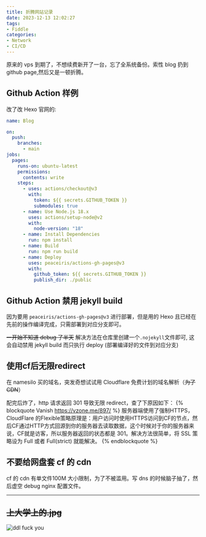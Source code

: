 ```yaml
---
title: 折腾网站记录
date: 2023-12-13 12:02:27
tags:
- Fiddle
categories:
- Network
- CI/CD
---
```

原来的 vps 到期了，不想续费新开了一台，忘了全系统备份。索性 blog 扔到 github page,然后又是一顿折腾。

## Github Action 样例

改了改 Hexo 官网的:

```yaml
name: Blog

on:
  push:
    branches:
      - main
jobs:
  pages:
    runs-on: ubuntu-latest
    permissions:
      contents: write
    steps:
      - uses: actions/checkout@v3
        with:
          token: ${{ secrets.GITHUB_TOKEN }}
          submodules: true   
      - name: Use Node.js 18.x
        uses: actions/setup-node@v2
        with:
          node-version: "18"
      - name: Install Dependencies
        run: npm install
      - name: Build
        run: npm run build
      - name: Deploy
        uses: peaceiris/actions-gh-pages@v3
        with:
          github_token: ${{ secrets.GITHUB_TOKEN }}
          publish_dir: ./public
```

## Github Action 禁用 jekyll build

因为要用 `peaceiris/actions-gh-pages@v3` 进行部署，但是用的 Hexo 且已经在先前的操作编译完成，只需部署到对应分支即可。

~~一开始不知道 debug 了半天~~ 解决方法在仓库里创建一个`.nojekyll`文件即可, 这会自动禁用 jekyll build 而只执行 deploy (部署编译好的文件到对应分支)

## 使用cf后无限redirect

在 namesilo 买的域名，突发奇想试试用 Cloudflare 免费计划的域名解析（~~为了CDN~~）

配完后炸了，http 请求返回 301 导致无限 redirect，查了下原因如下：
{% blockquote Vanish  https://vzone.me/897/ %}
服务器端使用了强制HTTPS，CloudFlare 的Flexible策略原理是：用户访问时使用HTTPS访问到CF的节点，然后CF通过HTTP方式回源到你的服务器去读取数据，这个时候对于你的服务器来说，CF就是访客，所以服务器返回的状态都是 301。解决方法很简单，将 SSL 策略设为 Full 或者 Full(strict) 就能解决。
{% endblockquote %}

## 不要给网盘套 cf 的 cdn

cf 的 cdn 有单文件100M 大小限制，为了不被滥用。写 dns 的时候脑子抽了，然后虚空 debug nginx 配置文件。

---

## ~~**上大学上的.jpg**~~

![ddl fuck you](fiddle-with-ddl.jpg)

